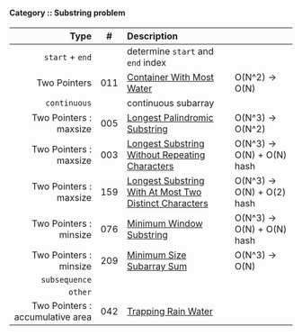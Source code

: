 #### Category :: Substring problem

| Type         | # | Description | |
| ---------------------: |:---:| :------------| ----- |
| `start` + `end` | | determine `start` and `end` index |
| Two Pointers | 011 | [Container With Most Water](https://github.com/interviewcoder/leetcode/blob/master/src/_011_ContainerWithMostWater/Solution.java) | O(N^2) -> O(N) |
| `continuous` |  | continuous subarray |  |
| Two Pointers : maxsize | 005 | [Longest Palindromic Substring](https://github.com/interviewcoder/leetcode/blob/master/src/_005_LongestPalindromicSubstring/Solution.java) | O(N^3) -> O(N^2) |
| Two Pointers : maxsize| 003 |  [Longest Substring Without Repeating Characters](https://github.com/interviewcoder/leetcode/blob/master/src/_003_LongestSubstringWithoutRepeatingCharacters/Solution.java) | O(N^3) -> O(N) + O(N) hash|
| Two Pointers : maxsize | 159 | [Longest Substring With At Most Two Distinct Characters ](https://github.com/interviewcoder/leetcode/blob/master/src/_159_LongestSubstringWithAtMostTwoDistinctCharacters/Solution.java) | O(N^3) -> O(N) + O(2) hash |
| Two Pointers : minsize | 076 | [Minimum Window Substring](https://github.com/interviewcoder/leetcode/tree/master/src/_076_MinimumWindowSubstring) | O(N^3) -> O(N) + O(N) hash |
| Two Pointers : minsize | 209 | [Minimum Size Subarray Sum](https://github.com/interviewcoder/leetcode/tree/master/src/_209_MinimumSizeSubarraySum) | O(N^3) -> O(N) |
| `subsequence` | | | |
| `other` | | | |
| Two Pointers : accumulative area | 042 | [Trapping Rain Water](https://github.com/interviewcoder/leetcode/blob/master/src/_042_TrappingRainWater/Solution.java) |  |
